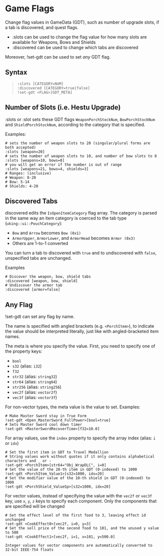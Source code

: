 # Game Flags

Change flag values in GameData (GDT), such as number of upgrade slots,
if a tab is discovered, and quest flags.

- <skyb>:slots</skyb> can be used to change the flag value
  for how many slots are available for Weapons, Bows and Shields
- <skyb>:discovered</skyb> can be used to change which tabs
  are discovered

Moreover, <skyb>!set-gdt</skyb> can be used to set *any* GDT flag.

## Syntax
> `:slots [CATEGORY=NUM]` <br>
> `:discovered [CATEGORY=true|false]` <br>
> `!set-gdt <FLAG>[GDT_META]` <br>

## Number of Slots (i.e. Hestu Upgrade)

<skyb>:slots</skyb> or <skyb>:slot</skyb> sets these GDT flags
`WeaponPorchStockNum`, `BowPorchStockNum` and `ShieldPorchStockNum`,
according to the category that is specified.

Examples:
```skybook
# sets the number of weapon slots to 20 (singular/plural forms are both accepted)
:slots [weapon=20]
# sets the number of weapon slots to 10, and number of bow slots to 8
:slots [weapons=10, bows=8]
# you will get an error if the number is out of range
:slots [weapons=21, bows=4, shields=3]
# Ranges: (inclusive)
# Weapon: 8-20
# Bow: 5-14
# Shields: 4-20
```

## Discovered Tabs
<skyb>discovered</skyb> edits the `IsOpenItemCategory` flag array.
The category is parsed in the same way an item category is coerced to the
tab type (`uking::ui::PouchCategory`):
- `Bow` and `Arrow` becomes `Bow (0x1)`
- `ArmorUpper`, `ArmorLower`, and `ArmorHead` becomes `Armor (0x3)`
- Others are 1-to-1 converted 

You can turn a tab to discovered with `true` and to undiscovered with `false`,
unspecified tabs are unchanged.

Examples
```skybook
# Discover the weapon, bow, shield tabs
:discovered [weapon, bow, shield]
# Undiscover the armor tab
:discovered [armor=false]
```

## Any Flag
<skyb>!set-gdt</skyb> can set any flag by name.

The name is specified with angled brackets (e.g. `<PorchItem>`), to indicate the value should
be interpreted literally, just like with angled-bracketed item names.

The meta is where you specify the value. First, you need to specify one of the property keys:
- `bool`
- `s32` (alias: `i32`)
- `f32`
- `str32` (alias: `string32`)
- `str64` (alias: `string64`)
- `str256` (alias: `string256`)
- `vec2f` (alias: `vector2f`)
- `vec3f` (alias: `vector3f`)

For non-vector types, the meta value is the value to set. Examples:
```skybook
# Make Master Sword stay in True Form
!set-gdt <Open_MasterSword_FullPower>[bool=true]
# Sets Master Sword cool down timer
!set-gdt <MasterSwordRecoverTime>[f32=10.0]
```

For array values, use the `index` property to specify the array index (alias: `i` or `idx`)
```skybook
# Set the first item in GDT to Travel Medallion
# String values work without quotes if it only contains alphabetical characters and _ or -
!set-gdt <PorchItem>[str64="Obj_WrapDLC", i=0]
# Set the value of the 20-th item in GDT (0-indexed) to 1000
!set-gdt <PorchItem_Value1>[s32=1000, idx=20]
# Set the modifier value of the 10-th shield in GDT (0-indexed) to 1000
!set-gdt <PorchShield_ValueSp>[s32=1000, idx=20]
```

For vector values, instead of specifying the value with the `vec2f` or `vec3f` key,
use `x`, `y`, `z` keys to specify each component. Only the components that
are specified will be changed

```skybook
# Set the effect level of the first food to 3, leaving effect id unchanged
!set-gdt <CookEffect0>[vec2f, i=0, y=3]
# Set the sell price of the second food to 101, and the unused y value to 500
!set-gdt <CookEffect1>[vec2f, i=1, x=101, y=500.0]
```

```admonish note
Integer values for vector components are automatically converted to 32-bit IEEE-754 floats
```
